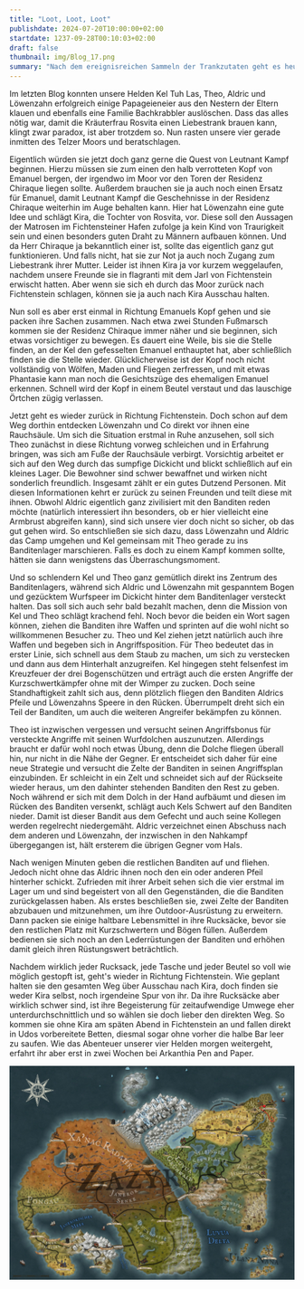 ```yaml
---
title: "Loot, Loot, Loot"
publishdate: 2024-07-20T10:00:00+02:00
startdate: 1237-09-28T00:10:03+02:00
draft: false
thumbnail: img/Blog_17.png
summary: "Nach dem ereignisreichen Sammeln der Trankzutaten geht es heute für unsere vier Helden darum, den halbverwesten Kopf von Emanuel einzusammeln, um Leutnant Kampf zu beweisen, dass dieser tatsächlich aus dem Weg geräumt wurde. Ob das der einzige abgeschlagene Kopf bleibt, mit dem sie es heute zu tun haben, erfahrt ihr hier:"
---
```


Im letzten Blog konnten unsere Helden Kel Tuh Las, Theo, Aldric und Löwenzahn erfolgreich einige Papageieneier aus den Nestern der Eltern klauen und ebenfalls eine Familie Bachkrabbler auslöschen. Dass das alles nötig war, damit die Kräuterfrau Rosvita einen Liebestrank brauen kann, klingt zwar paradox, ist aber trotzdem so. Nun rasten unsere vier gerade inmitten des Telzer Moors und beratschlagen. 

Eigentlich würden sie jetzt doch ganz gerne die Quest von Leutnant Kampf beginnen. Hierzu müssen sie zum einen den halb verrotteten Kopf von Emanuel bergen, der irgendwo im Moor vor den Toren der Residenz Chiraque liegen sollte. Außerdem brauchen sie ja auch noch einen Ersatz für Emanuel, damit Leutnant Kampf die Geschehnisse in der Residenz Chiraque weiterhin im Auge behalten kann. Hier hat Löwenzahn eine gute Idee und schlägt Kira, die Tochter von Rosvita, vor. Diese soll den Aussagen der Matrosen im Fichtensteiner Hafen zufolge ja kein Kind von Traurigkeit sein und einen besonders guten Draht zu Männern aufbauen können. Und da Herr Chiraque ja bekanntlich einer ist, sollte das eigentlich ganz gut funktionieren. Und falls nicht, hat sie zur Not ja auch noch Zugang zum Liebestrank ihrer Mutter. Leider ist ihnen Kira ja vor kurzem weggelaufen, nachdem unsere Freunde sie in flagranti mit dem Jarl von Fichtenstein erwischt hatten. Aber wenn sie sich eh durch das Moor zurück nach Fichtenstein schlagen, können sie ja auch nach Kira Ausschau halten.

Nun soll es aber erst einmal in Richtung Emanuels Kopf gehen und sie packen ihre Sachen zusammen. Nach etwa zwei Stunden Fußmarsch kommen sie der Residenz Chiraque immer näher und sie beginnen, sich etwas vorsichtiger zu bewegen. Es dauert eine Weile, bis sie die Stelle finden, an der Kel den gefesselten Emanuel enthauptet hat, aber schließlich finden sie die Stelle wieder. Glücklicherweise ist der Kopf noch nicht vollständig von Wölfen, Maden und Fliegen zerfressen, und mit etwas Phantasie kann man noch die Gesichtszüge des ehemaligen Emanuel erkennen. Schnell wird der Kopf in einem Beutel verstaut und das lauschige Örtchen zügig verlassen. 

Jetzt geht es wieder zurück in Richtung Fichtenstein. Doch schon auf dem Weg dorthin entdecken Löwenzahn und Co direkt vor ihnen eine Rauchsäule. Um sich die Situation erstmal in Ruhe anzusehen, soll sich Theo zunächst in diese Richtung vorweg schleichen und in Erfahrung bringen, was sich am Fuße der Rauchsäule verbirgt. Vorsichtig arbeitet er sich auf den Weg durch das sumpfige Dickicht und blickt schließlich auf ein kleines Lager. Die Bewohner sind schwer bewaffnet und wirken nicht sonderlich freundlich. Insgesamt zählt er ein gutes Dutzend Personen. Mit diesen Informationen kehrt er zurück zu seinen Freunden und teilt diese mit ihnen. Obwohl Aldric eigentlich ganz zivilisiert mit den Banditen reden möchte (natürlich interessiert ihn besonders, ob er hier vielleicht eine Armbrust abgreifen kann), sind sich unsere vier doch nicht so sicher, ob das gut gehen wird. So entschließen sie sich dazu, dass Löwenzahn und Aldric das Camp umgehen und Kel gemeinsam mit Theo gerade zu ins Banditenlager marschieren. Falls es doch zu einem Kampf kommen sollte, hätten sie dann wenigstens das Überraschungsmoment. 

Und so schlendern Kel und Theo ganz gemütlich direkt ins Zentrum des Banditenlagers, während sich Aldric und Löwenzahn mit gespanntem Bogen und gezücktem Wurfspeer im Dickicht hinter dem Banditenlager versteckt halten. Das soll sich auch sehr bald bezahlt machen, denn die Mission von Kel und Theo schlägt krachend fehl. Noch bevor die beiden ein Wort sagen können, ziehen die Banditen ihre Waffen und sprinten auf die wohl nicht so willkommenen Besucher zu. Theo und Kel ziehen jetzt natürlich auch ihre Waffen und begeben sich in Angriffsposition.  Für Theo bedeutet das in erster Linie, sich schnell aus dem Staub zu machen, um sich zu verstecken und dann aus dem Hinterhalt anzugreifen. Kel hingegen steht felsenfest im Kreuzfeuer der drei Bogenschützen und erträgt auch die ersten Angriffe der Kurzschwertkämpfer ohne mit der Wimper zu zucken. Doch seine Standhaftigkeit zahlt sich aus, denn plötzlich fliegen den Banditen Aldrics Pfeile und Löwenzahns Speere in den Rücken. Überrumpelt dreht sich ein Teil der Banditen, um auch die weiteren Angreifer bekämpfen zu können. 

Theo ist inzwischen vergessen und versucht seinen Angriffsbonus für versteckte Angriffe mit seinen Wurfdolchen auszunutzen. Allerdings braucht er dafür wohl noch etwas Übung, denn die Dolche fliegen überall hin, nur nicht in die Nähe der Gegner. Er entscheidet sich daher für eine neue Strategie und versucht die Zelte der Banditen in seinen Angriffsplan einzubinden. Er schleicht in ein Zelt und schneidet sich auf der Rückseite wieder heraus, um den dahinter stehenden Banditen den Rest zu geben. Noch während er sich mit dem Dolch in der Hand aufbäumt und diesen im Rücken des Banditen versenkt, schlägt auch Kels Schwert auf den Banditen nieder. Damit ist dieser Bandit aus dem Gefecht und auch seine Kollegen werden regelrecht niedergemäht. Aldric verzeichnet einen Abschuss nach dem anderen und Löwenzahn, der inzwischen in den Nahkampf übergegangen ist, hält ersterem die übrigen Gegner vom Hals.

Nach wenigen Minuten geben die restlichen Banditen auf und fliehen. Jedoch nicht ohne das Aldric ihnen noch den ein oder anderen Pfeil hinterher schickt. Zufrieden mit ihrer Arbeit sehen sich die vier erstmal im Lager um und sind begeistert von all den Gegenständen, die die Banditen zurückgelassen haben. Als erstes beschließen sie, zwei Zelte der Banditen abzubauen und mitzunehmen, um ihre Outdoor-Ausrüstung zu erweitern. Dann packen sie einige haltbare Lebensmittel in ihre Rucksäcke, bevor sie den restlichen Platz mit Kurzschwertern und Bögen füllen. Außerdem bedienen sie sich noch an den Lederrüstungen der Banditen und erhöhen damit gleich ihren Rüstungswert beträchtlich.

Nachdem wirklich jeder Rucksack, jede Tasche und jeder Beutel so voll wie möglich gestopft ist, geht's wieder in Richtung Fichtenstein. Wie geplant halten sie den gesamten Weg über Ausschau nach Kira, doch finden sie weder Kira selbst, noch irgendeine Spur von ihr. Da ihre Rucksäcke aber wirklich schwer sind, ist ihre Begeisterung für zeitaufwendige Umwege eher unterdurchschnittlich und so wählen sie doch lieber den direkten Weg.  So kommen sie ohne Kira am späten Abend in Fichtenstein an und fallen direkt in Udos vorbereitete Betten, diesmal sogar ohne vorher die halbe Bar leer zu saufen. Wie das Abenteuer unserer vier Helden morgen weitergeht, erfahrt ihr aber erst in zwei Wochen bei Arkanthia Pen and Paper.

<div class="center">
  <img class="img-fluid" title="Weltkarte Arkanthia" alt="Weltkarte Arkanthia." src="./img/Arkanthia_Map_Blog_17.jpg" />
</div>


